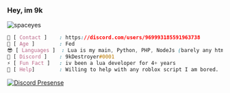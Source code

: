 ### Hey, im 9k

<p align="left"> <img src="https://komarev.com/ghpvc/?username=mrhackerman35297&label=Profile%20views&color=0e75b6&style=flat" alt="spaceyes" /> </p>

```css
🦍 [ Contact ]    : https://discord.com/users/969993185591963738
🔞 [ Age ]        : Fed
😎 [ Languages ]  : Lua is my main, Python, PHP, NodeJs (barely any html)
🔗 [ Discord ]    : 9kDestroyer#0001
⚡ [ Fun Fact ]   : iv been a lua developer for 4+ years
🤔 [ Help]        : Willing to help with any roblox script I am bored.   
```

[![Discord Presense](https://cdn.discordapp.com/icons/995939792695074826/bbc32126e2d856cf7541880a8f774667.png?size=4096)](https://discord.gg/wPQHasG3nX)
